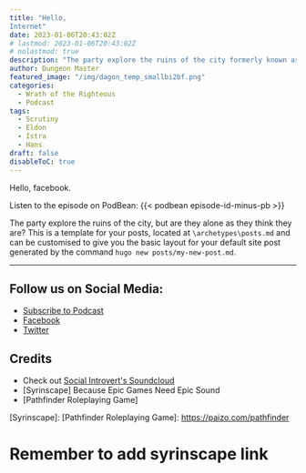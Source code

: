 ```yaml
---
title: "Hello, 
Internet"
date: 2023-01-06T20:43:02Z
# lastmod: 2023-01-06T20:43:02Z
# nolastmod: true
description: "The party explore the ruins of the city formerly known as Koobecaf"
author: Dungeon Master
featured_image: "/img/dagon_temp_smallbi2bf.png"
categories:
  - Wrath of the Righteous
  - Podcast
tags:
  - Scrutiny
  - Eldon
  - Istra
  - Hans
draft: false
disableToC: true
---
```


Hello, 
facebook.  

<!--more-->

Listen to the episode on PodBean:
{{< podbean episode-id-minus-pb >}}

The party explore the ruins of the city, but are they alone as they think they are?
This is a template for your posts, located at `\archetypes\posts.md` and can be customised to give you the basic layout for your default site post generated by the command `hugo new posts/my-new-post.md`.

--------------------------
## Follow us on Social Media: 
- [Subscribe to Podcast](https://feed.podbean.com/dragonsnotincluded/feed.xml)
- [Facebook](https://www.facebook.com/Dragons-Not-Included-Podcast-103097024812637)
- [Twitter](https://twitter.com/PodcastDragons)

## Credits
- Check out [Social Introvert's Soundcloud]
- [Syrinscape] Because Epic Games Need Epic Sound
- [Pathfinder Roleplaying Game]

[Social Introvert's Soundcloud]: https://soundcloud.com/user-520878457
[Syrinscape]: 
[Pathfinder Roleplaying Game]: https://paizo.com/pathfinder

# Remember to add syrinscape link